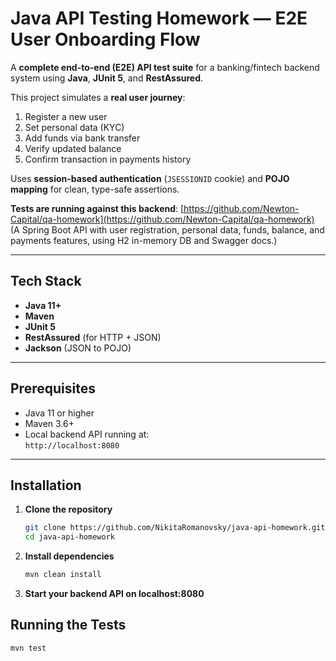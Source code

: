 # Java API Testing Homework — E2E User Onboarding Flow

A **complete end-to-end (E2E) API test suite** for a banking/fintech backend system using **Java**, **JUnit 5**, and **RestAssured**.

This project simulates a **real user journey**:
1. Register a new user
2. Set personal data (KYC)
3. Add funds via bank transfer
4. Verify updated balance
5. Confirm transaction in payments history

Uses **session-based authentication** (`JSESSIONID` cookie) and **POJO mapping** for clean, type-safe assertions.

**Tests are running against this backend**: [https://github.com/Newton-Capital/qa-homework](https://github.com/Newton-Capital/qa-homework)  
(A Spring Boot API with user registration, personal data, funds, balance, and payments features, using H2 in-memory DB and Swagger docs.)

---

## Tech Stack

- **Java 11+**
- **Maven**
- **JUnit 5**
- **RestAssured** (for HTTP + JSON)
- **Jackson** (JSON to POJO)

---

## Prerequisites

- Java 11 or higher
- Maven 3.6+
- Local backend API running at:  
  `http://localhost:8080`

---

## Installation

1. **Clone the repository**
   ```bash
   git clone https://github.com/NikitaRomanovsky/java-api-homework.git
   cd java-api-homework
2. **Install dependencies**
    ```bash
    mvn clean install
4. **Start your backend API on localhost:8080**

## Running the Tests
  ```bash
  mvn test
